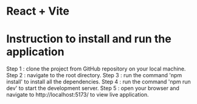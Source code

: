 # React + Vite
# Instruction to install and run the application
Step 1 : clone the project from GitHub repository on your local machine.
Step 2 : navigate to the root directory.
Step 3 : run the command 'npm install' to install all the dependencies.
Step 4 : run the command 'npm run dev' to start the development server.
Step 5 : open your browser and navigate to http://localhost:5173/ to view live application.
